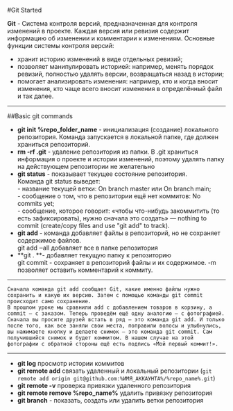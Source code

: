 #Git Started  

**Git** - Система контроля версий, предназначенная для контроля изменений в проекте. Каждая версия или ревизия содержит информацию об изменении и комментарии к изменениям.
Основные функции системы контроля версий:  
- хранит историю изменений в виде отдельных ревизий;
- позволяет манипулировать историей: например, менять порядок ревизий, полностью удалять версии, возвращаться назад в истории;
- помогает анализировать изменения: например, кто и когда вносит изменения, кто чаще всего вносит изменения в определённый файл и так далее.

---

##Basic git commands

- **git init %repo_folder_name** - инициализация (создание) локального репозитория. Команда запускается в локальной папке, где должен храниться репозиторий.  
- **rm -rf .git** - удаление репозитория из папки. В .git храниться информация о проекте и истории изменений, поэтому удалять папку на действующем репозитории не желательно  
- **git status** - показывает текущее состояние репозитория.  
	Команда git status выведет:    
    		- название текущей ветки: On branch master или On branch main;  
    		- сообщение о том, что в репозитории ещё нет коммитов: No commits yet;  
    		- сообщение, которое говорит: «чтобы что-нибудь закоммитить (то есть зафиксировать), нужно сначала это создать» — nothing to commit (create/copy files and use "git add" to track).  
- **git add** - команда добавляет файлы в репозиторий, но не сохраняет содержимое файлов.   
	git add ‒all добавляет все в папке репозитория  
- **git . **- добавляет текущую папку к репозиторию  
git commit - сохраняет в репозиторий файлы и их содержимое. -m позволяет оставить комментарий к коммиту.   
---
	Сначала команда git add сообщает Git, какие именно файлы нужно сохранить и какую их версию. Затем с помощью команды git commit происходит само сохранение. 
	В прошлом уроке мы сравнили add c добавлением товаров в корзину, а commit — с заказом. Теперь проведём ещё одну аналогию — с фотографией.
	Сначала вы просите друзей встать в ряд — это команда git add. И только после того, как все заняли свои места, поправили волосы и улыбнулись, вы нажимаете кнопку и делаете снимок — это команда git commit. Сам получившийся снимок и будет коммитом. В нашем случае на этой фотографии с обратной стороны ещё есть подпись «Мой первый коммит!».
---
- **git log** просмотр истории коммитов 
- **git remote add** связать удаленный и локальный репозитории
	(```git remote add origin git@github.com:%ИМЯ_АККАУНТА%/%repo_name%.git```)
- **git remote -v** проверка привязки удаленного репозитория
- **git remote remove %repo_name%** удалить привязку репозитория
- **git branch** -  показать, создать или удалить ветки репозитория

